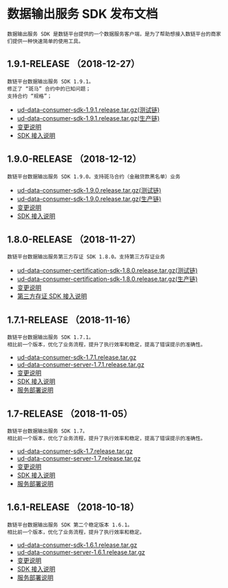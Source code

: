 
# 数据输出服务 SDK 发布文档

``` 引言
数据输出服务 SDK 是数链平台提供的一个数据服务客户端，是为了帮助想接入数链平台的商家们提供一种快速简单的使用工具。
```

## 1.9.1-RELEASE （2018-12-27）

```plaintext
数链平台数据输出服务 SDK 1.9.1。
修正了 “斑马” 合约中的已知问题；
支持合约 “规格”；
```

* [ud-data-consumer-sdk-1.9.1.release.tar.gz(测试链)](1.9.1/preview-ud-data-consumer-sdk-1.9.1.release.tar.gz?raw=true)
* [ud-data-consumer-sdk-1.9.1.release.tar.gz(生产链)](1.9.1/ud-data-consumer-sdk-1.9.1.release.tar.gz?raw=true)
* [变更说明](1.9.1/README.md)
* [SDK 接入说明](1.9.1/SDK.md)

## 1.9.0-RELEASE （2018-12-12）

```plaintext
数链平台数据输出服务 SDK 1.9.0。支持斑马合约（金融贷款黑名单）业务
```

* [ud-data-consumer-sdk-1.9.0.release.tar.gz(测试链)](1.9/preview-ud-data-consumer-core-1.9.0.zebra.release.tar.gz?raw=true)
* [ud-data-consumer-sdk-1.9.0.release.tar.gz(生产链)](1.9/ud-data-consumer-core-1.9.0.zebra.release.tar.gz?raw=true)
* [变更说明](1.9/README.md)
* [SDK 接入说明](1.9/SDK.md)

## 1.8.0-RELEASE （2018-11-27）

```plaintext
数链平台数据输出服务第三方存证 SDK 1.8.0。支持第三方存证业务
```

* [ud-data-consumer-certification-sdk-1.8.0.release.tar.gz(测试链)](1.8/preview-ud-data-consumer-certification-1.8.0.release.tar.gz?raw=true)
* [ud-data-consumer-certification-sdk-1.8.0.release.tar.gz(生产链)](1.8/ud-data-consumer-certification-1.8.0.release.tar.gz?raw=true)
* [变更说明](1.8/README.md)
* [第三方存证 SDK 接入说明](1.8/SDK.md)

## 1.7.1-RELEASE （2018-11-16）

```plaintext
数链平台数据输出服务 SDK 1.7.1。
相比前一个版本，优化了业务流程，提升了执行效率和稳定，提高了错误提示的准确性。
```

* [ud-data-consumer-sdk-1.7.1.release.tar.gz](1.7.1/ud-data-consumer-sdk-1.7.1.release.tar.gz?raw=true)
* [ud-data-consumer-server-1.7.1.release.tar.gz](1.7.1/ud-data-consumer-server-1.7.1.release.tar.gz?raw=true)
* [变更说明](1.7.1/README.md)
* [SDK 接入说明](1.7.1/SDK.md)
* [服务部署说明](1.7.1/DEPLOY.md)

## 1.7-RELEASE （2018-11-05）

```plaintext
数链平台数据输出服务 SDK 1.7。
相比前一个版本，优化了业务流程，提升了执行效率和稳定，提高了错误提示的准确性。
```

* [ud-data-consumer-sdk-1.7.release.tar.gz](1.7/ud-data-consumer-sdk-1.7.release.tar.gz?raw=true)
* [ud-data-consumer-server-1.7.release.tar.gz](1.7/ud-data-consumer-server-1.7.release.tar.gz?raw=true)
* [变更说明](1.7/README.md)
* [SDK 接入说明](1.7/SDK.md)
* [服务部署说明](1.7/DEPLOY.md)

## 1.6.1-RELEASE （2018-10-18）

```plaintext
数链平台数据输出服务 SDK 第二个稳定版本 1.6.1。
相比前一个版本，优化了业务流程，提升了执行效率和稳定。
```

* [ud-data-consumer-sdk-1.6.1.release.tar.gz](1.6.1/ud-data-consumer-sdk-1.6.1.release.tar.gz?raw=true)
* [ud-data-consumer-server-1.6.1.release.tar.gz](1.6.1/ud-data-consumer-server-1.6.1.release.tar.gz?raw=true)
* [变更说明](1.6.1/README.md)
* [SDK 接入说明](1.6.1/SDK.md)
* [服务部署说明](1.6.1/DEPLOY.md)
